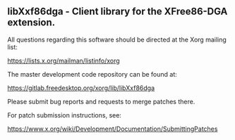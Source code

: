 libXxf86dga - Client library for the XFree86-DGA extension.
-----------------------------------------------------------

All questions regarding this software should be directed at the
Xorg mailing list:

  https://lists.x.org/mailman/listinfo/xorg

The master development code repository can be found at:

  https://gitlab.freedesktop.org/xorg/lib/libXxf86dga

Please submit bug reports and requests to merge patches there.

For patch submission instructions, see:

  https://www.x.org/wiki/Development/Documentation/SubmittingPatches

